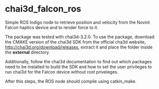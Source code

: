 # chai3d_falcon_ros
Simple ROS Indigo node to retrieve position and velocity from the Novint Falcon haptics device and to render force to it.

The package was tested with chai3d-3.2.0. To use the package, download the CMAKE version of the chai3d SDK from the official cha3d website, <http://chai3d.org/download/releases>, extract it and place the folder inside the **external** directory. 

Additionally, follow the chai3d documentation to find out which packages need to be installed to build the SDK and how to set the user privileges to run chai3d for the Falcon device without root priveleges.

After this steps, the ROS node should compile using catkin\_make.
